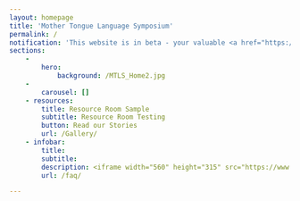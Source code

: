 ```yaml
---
layout: homepage
title: 'Mother Tongue Language Symposium'
permalink: /
notification: 'This website is in beta - your valuable <a href="https://www.google.com">feedback</a> will help us in improving it.'
sections:
    -
        hero:
            background: /MTLS_Home2.jpg
    -
        carousel: []
    - resources:
        title: Resource Room Sample
        subtitle: Resource Room Testing
        button: Read our Stories  
        url: /Gallery/
    - infobar:
        title: 
        subtitle: 
        description: <iframe width="560" height="315" src="https://www.youtube.com/embed/videoseries?list=PLMC9KNkIncKtGvr2kFRuXBVmBev6cAJ2u" frameborder="0" allow="accelerometer; autoplay; encrypted-media; gyroscope; picture-in-picture" allowfullscreen></iframe>
        url: /faq/

---
```



<!-- Type your notification here - the notification bar will not appear if this is empty. For other changes, refer to _data/homepage.yml to edit the homepage -->
